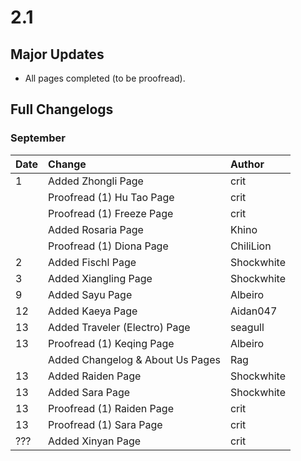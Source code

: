 # 2.1

## Major Updates

* All pages completed \(to be proofread\).

## Full Changelogs

### September

| Date | Change | Author |
| :--- | :--- | :--- |
| 1 | Added Zhongli Page | crit |
|  | Proofread \(1\) Hu Tao Page | crit |
|  | Proofread \(1\) Freeze Page | crit |
|  | Added Rosaria Page | Khino |
|  | Proofread \(1\) Diona Page | ChiliLion |
| 2 | Added Fischl Page | Shockwhite |
| 3 | Added Xiangling Page | Shockwhite |
| 9 | Added Sayu Page | Albeiro |
| 12 | Added Kaeya Page | Aidan047 |
| 13 | Added Traveler \(Electro\) Page | seagull |
| 13 | Proofread \(1\) Keqing Page | Albeiro |
|  | Added Changelog & About Us Pages | Rag |
| 13 | Added Raiden Page | Shockwhite |
| 13 | Added Sara Page | Shockwhite |
| 13 | Proofread \(1\) Raiden Page | crit |
| 13 | Proofread \(1\) Sara Page | crit |
| ??? | Added Xinyan Page | crit |


